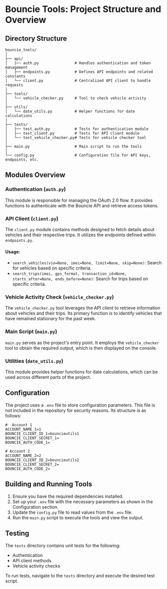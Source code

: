 # Bouncie Tools: Project Structure and Overview

## Directory Structure

```
bouncie_tools/
│
├── api/
│   ├── auth.py                # Handles authentication and token management
│   ├── endpoints.py           # Defines API endpoints and related constants
│   └── client.py              # Centralized API client to handle requests
│
├── tools/
│   └── vehicle_checker.py     # Tool to check vehicle activity
│
├── utils/
│   └── date_utils.py          # Helper functions for date calculations
│
├── tests/
│   ├── test_auth.py           # Tests for authentication module
│   ├── test_client.py         # Tests for API client module
│   └── test_vehicle_checker.py# Tests for vehicle checker tool
│
├── main.py                    # Main script to run the tools
│
└── config.py                  # Configuration file for API keys, endpoints, etc.
```

## Modules Overview

### Authentication (`auth.py`)
This module is responsible for managing the OAuth 2.0 flow. It provides functions to authenticate with the Bouncie API and retrieve access tokens.

### API Client (`client.py`)
The `client.py` module contains methods designed to fetch details about vehicles and their respective trips. It utilizes the endpoints defined within `endpoints.py`.

#### Usage:
- `search_vehicles(vin=None, imei=None, limit=None, skip=None)`: Search for vehicles based on specific criteria.
- `search_trips(imei, gps_format, transaction_id=None, starts_after=None, ends_before=None)`: Search for trips based on specific criteria.

### Vehicle Activity Check (`vehicle_checker.py`)
The `vehicle_checker.py` tool leverages the API client to retrieve information about vehicles and their trips. Its primary function is to identify vehicles that have remained stationary for the past week.

### Main Script (`main.py`)
`main.py` serves as the project's entry point. It employs the `vehicle_checker` tool to obtain the required output, which is then displayed on the console.

### Utilities (`date_utils.py`)
This module provides helper functions for date calculations, which can be used across different parts of the project.

## Configuration

The project uses a `.env` file to store configuration parameters. This file is not included in the repository for security reasons. Its structure is as follows:

```
#  Account 1
ACCOUNT_NAME_1=1
BOUNCIE_CLIENT_ID_1=bouncieutils1
BOUNCIE_CLIENT_SECRET_1=
BOUNCIE_AUTH_CODE_1=

# Account 2
ACCOUNT_NAME_2=2
BOUNCIE_CLIENT_ID_2=bouncieutils2
BOUNCIE_CLIENT_SECRET_2=
BOUNCIE_AUTH_CODE_2=
```

## Building and Running Tools

1. Ensure you have the required dependencies installed.
2. Set up your `.env` file with the necessary parameters as shown in the Configuration section.
3. Update the `config.py` file to read values from the `.env` file.
4. Run the `main.py` script to execute the tools and view the output.

## Testing

The `tests` directory contains unit tests for the following:
- Authentication
- API client methods
- Vehicle activity checks

To run tests, navigate to the `tests` directory and execute the desired test script.